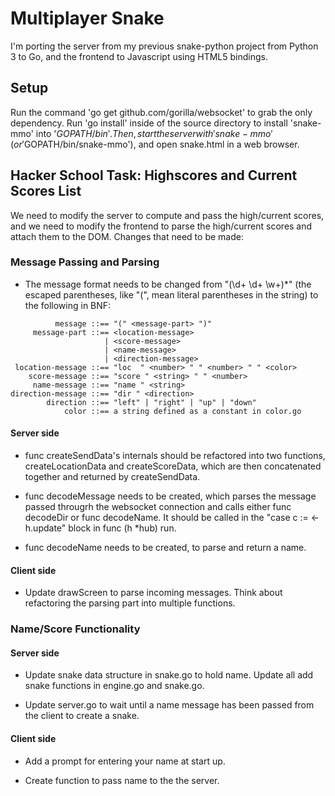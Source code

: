 # Multiplayer Snake

I'm porting the server from my previous snake-python project from Python 3 to Go, and the frontend to Javascript using HTML5 bindings.

## Setup

Run the command 'go get github.com/gorilla/websocket' to grab the only dependency. Run 'go install' inside of the source directory to install 'snake-mmo' into '$GOPATH/bin'. Then, start the server with 'snake-mmo' (or '$GOPATH/bin/snake-mmo'), and open snake.html in a web browser.

## Hacker School Task: Highscores and Current Scores List

We need to modify the server to compute and pass the high/current scores, and we need to modify the frontend to parse the high/current scores and attach them to the DOM. Changes that need to be made:

### Message Passing and Parsing
* The message format needs to be changed from "\(\d+ \d+ \w+\)*" (the escaped parentheses, like "\(", mean literal parentheses in the string) to the following in BNF:

````
          message ::== "(" <message-part> ")"
     message-part ::== <location-message> 
                     | <score-message>
                     | <name-message>
                     | <direction-message>
 location-message ::== "loc  " <number> " " <number> " " <color>
    score-message ::== "score " <string> " " <number>
     name-message ::== "name " <string>
direction-message ::== "dir " <direction>
        direction ::== "left" | "right" | "up" | "down"
            color ::== a string defined as a constant in color.go
````

#### Server side

* func createSendData's internals should be refactored into two functions, createLocationData and createScoreData, which are then concatenated together and returned by createSendData.

* func decodeMessage needs to be created, which parses the message passed througrh the websocket connection and calls either func decodeDir or func decodeName. It should be called in the "case c := <-h.update" block in func (h *hub) run.

* func decodeName needs to be created, to parse and return a name.

#### Client side

* Update drawScreen to parse incoming messages. Think about refactoring the parsing part into multiple functions.

### Name/Score Functionality

#### Server side

* Update snake data structure in snake.go to hold name. Update all add snake functions in engine.go and snake.go.

* Update server.go to wait until a name message has been passed from the client to create a snake.

#### Client side

* Add a prompt for entering your name at start up.

* Create function to pass name to the the server.
